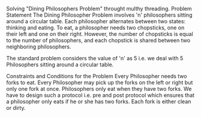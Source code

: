 Solving "Dining Philosophers Problem" throught multhy threading. Problem Statement The Dining Philosopher Problem involves 'n' philosophers sitting around a circular table. Each philosopher alternates between two states: thinking and eating. To eat, a philosopher needs two chopsticks, one on their left and one on their right. However, the number of chopsticks is equal to the number of philosophers, and each chopstick is shared between two neighboring philosophers.

The standard problem considers the value of 'n' as 5 i.e. we deal with 5 Philosophers sitting around a circular table.

Constraints and Conditions for the Problem Every Philosopher needs two forks to eat. Every Philosopher may pick up the forks on the left or right but only one fork at once. Philosophers only eat when they have two forks. We have to design such a protocol i.e. pre and post protocol which ensures that a philosopher only eats if he or she has two forks. Each fork is either clean or dirty.
